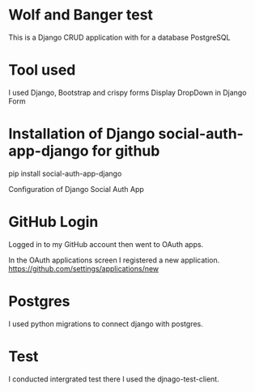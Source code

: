 # Wolf and Banger test
This is a Django CRUD application with for a database PostgreSQL

# Tool used 

I used Django, Bootstrap and crispy forms
Display DropDown in Django Form

# Installation of Django social-auth-app-django for github

pip install social-auth-app-django

Configuration of Django Social Auth App

# GitHub Login
Logged in to my GitHub account then went to  OAuth apps.

In the OAuth applications screen I registered a new application. https://github.com/settings/applications/new


# Postgres

I used python migrations to connect django with postgres.

# Test

I conducted intergrated test there I used the djnago-test-client. 